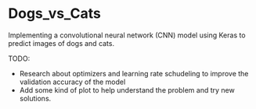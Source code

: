 # Dogs_vs_Cats

Implementing a convolutional neural network (CNN) model using Keras to predict images of dogs and cats.


TODO:
* Research about optimizers and learning rate schudeling to improve the validation accuracy of the model
* Add some kind of plot to help understand the problem and try new solutions.
